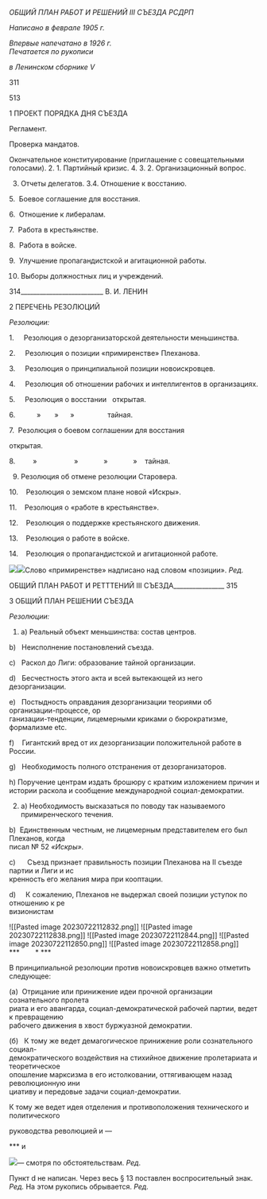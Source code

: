 _ОБЩИЙ ПЛАН РАБОТ И РЕШЕНИЙ_ _III_ _СЪЕЗДА РСДРП_

_Написано в феврале 1905 г._

_Впервые напечатано в 1926 г.                                                              Печатается по рукописи_

_в Ленинском сборнике_ _V_

  

311

  

513

1 ПРОЕКТ ПОРЯДКА ДНЯ СЪЕЗДА

Регламент.

Проверка мандатов.

Окончательное конституирование (приглашение с совещательными голосами). 2. 1. Партийный кризис. 4. 3. 2. Организационный вопрос.

3. Отчеты делегатов. 3.4. Отношение к восстанию.

5.  Боевое соглашение для восстания.

6.  Отношение к либералам.

7.  Работа в крестьянстве.

8.  Работа в войске.

9.  Улучшение пропагандистской и агитационной работы.

10. Выборы должностных лиц и учреждений.

  

314__________________________ В. И. ЛЕНИН

2 ПЕРЕЧЕНЬ РЕЗОЛЮЦИЙ

_Резолюции:_

1.     Резолюция о дезорганизаторской деятельности меньшинства.

2.     Резолюция о позиции «примиренстве» Плеханова.

3.     Резолюция о принципиальной позиции новоискровцев.

4.     Резолюция об отношении рабочих и интеллигентов в организациях.

5.     Резолюция о восстании   открытая.

6.           »       »      »                 тайная.

7.  Резолюция о боевом соглашении для восстания

открытая.

8.         »                   »             »             »    тайная.

9. Резолюция об отмене резолюции Старовера.

10.    Резолюция о земском плане новой «Искры».

11.    Резолюция о «работе в крестьянстве».

12.    Резолюция о поддержке крестьянского движения.

13.    Резолюция о работе в войске.

14.    Резолюция о пропагандистской и агитационной работе.

![](file:///C:/Users/bot32/AppData/Local/Temp/msohtmlclip1/01/clip_image001.png)![](file:///C:/Users/bot32/AppData/Local/Temp/msohtmlclip1/01/clip_image002.png)Слово «примиренстве» надписано над словом «позиции». _Ред._

  

ОБЩИЙ ПЛАН РАБОТ И РЕТТТЕНИЙ III СЪЕЗДА________________ 315

3 ОБЩИЙ ПЛАН РЕШЕНИИ СЪЕЗДА

_Резолюции:_

1. а) Реальный объект меньшинства: состав центров.

b)   Неисполнение постановлений съезда.

c)   Раскол до Лиги: образование тайной организации.

d)   Бесчестность этого акта и всей вытекающей из него дезорганизации.

e)   Постыдность оправдания дезорганизации теориями об организации-процессе, ор­  
ганизации-тенденции, лицемерными криками о бюрократизме, формализме etc.

f)    Гигантский вред от их дезорганизации положительной работе в России.

g)   Необходимость полного отстранения от дезорганизаторов.

h) Поручение центрам издать брошюру с кратким изложением причин и истории раскола и сообщение международной социал-демократии.

2. а) Необходимость высказаться по поводу так называемого примиренческого течения.

b)  Единственным честным, не лицемерным представителем его был Плеханов, когда  
писал № 52 _«Искры»._

c)      Съезд признает правильность позиции Плеханова на II съезде партии и Лиги и ис­  
кренность его желания мира при кооптации.

d)     К сожалению, Плеханов не выдержал своей позиции уступок по отношению к ре­  
визионистам

![[Pasted image 20230722112832.png]]
![[Pasted image 20230722112838.png]]
![[Pasted image 20230722112844.png]]
![[Pasted image 20230722112850.png]]
![[Pasted image 20230722112858.png]]
***        * ***

В принципиальной резолюции против новоискровцев важно отметить следующее:

(а)  Отрицание или принижение идеи прочной организации сознательного пролета­  
риата и его авангарда, социал-демократической рабочей партии, ведет к превращению  
рабочего движения в хвост буржуазной демократии.

(б)   К тому же ведет демагогическое принижение роли сознательного социал-  
демократического воздействия на стихийное движение пролетариата и теоретическое  
опошление марксизма в его истолковании, оттягивающем назад революционную ини­  
циативу и передовые задачи социал-демократии.

К тому же ведет идея отделения и противоположения технического и политического

руководства революцией и —

*** и

![](file:///C:/Users/bot32/AppData/Local/Temp/msohtmlclip1/01/clip_image001.png)— смотря по обстоятельствам. _Ред._

Пункт d не написан. Через весь § 13 поставлен воспросительный знак. _Ред._ На этом рукопись обрывается. _Ред._